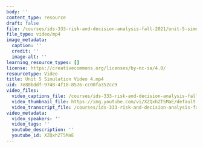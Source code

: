 ```yaml
---
body: ''
content_type: resource
draft: false
file: /courses/ids-333-risk-and-decision-analysis-fall-2021/unit-5-simulation-video-4_360p_16_9.mp4
file_type: video/mp4
image_metadata:
  caption: ''
  credit: ''
  image-alt: ''
learning_resource_types: []
license: https://creativecommons.org/licenses/by-nc-sa/4.0/
resourcetype: Video
title: Unit 5 Simulation Video 4.mp4
uid: 7e80bddf-9748-4f18-8576-cc00fa352cc9
video_files:
  video_captions_file: /courses/ids-333-risk-and-decision-analysis-fall-2021/1VONpeWoHQOAED_bZUe1GJz6VaePr65cl_transcript.webvtt
  video_thumbnail_file: https://img.youtube.com/vi/XZQxhZT5MaE/default.jpg
  video_transcript_file: /courses/ids-333-risk-and-decision-analysis-fall-2021/1VONpeWoHQOAED_bZUe1GJz6VaePr65cl_transcript.pdf
video_metadata:
  video_speakers: ''
  video_tags: ''
  youtube_description: ''
  youtube_id: XZQxhZT5MaE
---
```

